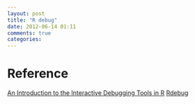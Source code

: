 ```yaml
---
layout: post
title: "R debug"
date: 2012-06-14 01:11
comments: true
categories: 
---
```


# 


# Reference

[An Introduction to the Interactive Debugging Tools in R](www.biostat.jhsph.edu/~rpeng/docs/R-debug-tools.pdf)
[Rdebug](www.math.ncu.edu.tw/chenwc/R_note/reference/debug/Rdebug.pdf)
